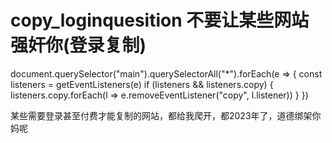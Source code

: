 # copy_loginquesition 不要让某些网站强奸你(登录复制)

document.querySelector("main").querySelectorAll("*").forEach(e => {
  const listeners = getEventListeners(e)
  if (listeners && listeners.copy) {
    listeners.copy.forEach(l => e.removeEventListener("copy", l.listener))
  }
})

某些需要登录甚至付费才能复制的网站，都给我爬开，都2023年了，道德绑架你妈呢
